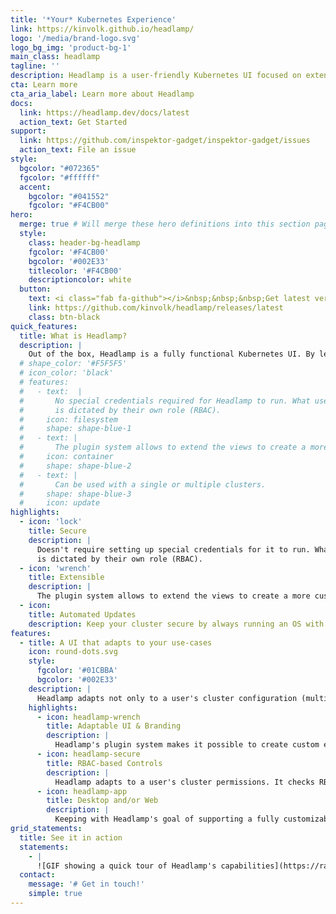 ```yaml
---
title: '*Your* Kubernetes Experience'
link: https://kinvolk.github.io/headlamp/
logo: '/media/brand-logo.svg'
logo_bg_img: 'product-bg-1'
main_class: headlamp
tagline: ''
description: Headlamp is a user-friendly Kubernetes UI focused on extensibility
cta: Learn more
cta_aria_label: Learn more about Headlamp
docs:
  link: https://headlamp.dev/docs/latest
  action_text: Get Started
support:
  link: https://github.com/inspektor-gadget/inspektor-gadget/issues
  action_text: File an issue
style:
  bgcolor: "#072365"
  fgcolor: "#ffffff"
  accent:
    bgcolor: "#041552"
    fgcolor: "#F4CB00"
hero:
  merge: true # Will merge these hero definitions into this section pages
  style:
    class: header-bg-headlamp
    fgcolor: '#F4CB00'
    bgcolor: '#002E33'
    titlecolor: '#F4CB00'
    descriptioncolor: white
  button:
    text: <i class="fab fa-github"></i>&nbsp;&nbsp;&nbsp;Get latest version
    link: https://github.com/kinvolk/headlamp/releases/latest
    class: btn-black
quick_features:
  title: What is Headlamp?
  description: |
    Out of the box, Headlamp is a fully functional Kubernetes UI. By leveraging its powerful plugin system, builders can shape Headlamp to fit their bespoke use-cases, products, and environments.
  # shape_color: '#F5F5F5'
  # icon_color: 'black'
  # features:
  #   - text:  |
  #       No special credentials required for Headlamp to run. What users can do
  #       is dictated by their own role (RBAC).
  #     icon: filesystem
  #     shape: shape-blue-1
  #   - text: |
  #       The plugin system allows to extend the views to create a more custom user-experience.
  #     icon: container
  #     shape: shape-blue-2
  #   - text: |
  #       Can be used with a single or multiple clusters.
  #     shape: shape-blue-3
  #     icon: update
highlights:
  - icon: 'lock'
    title: Secure
    description: |
      Doesn't require setting up special credentials for it to run. What users can do
      is dictated by their own role (RBAC).
  - icon: 'wrench'
    title: Extensible
    description: |
      The plugin system allows to extend the views to create a more custom user-experience.
  - icon:
    title: Automated Updates
    description: Keep your cluster secure by always running an OS with the latest security updates and features
features:
  - title: A UI that adapts to your use-cases
    icon: round-dots.svg
    style:
      fgcolor: '#01CBBA'
      bgcolor: '#002E33'
    description: |
      Headlamp adapts not only to a user's cluster configuration (multiple or single cluster, permissions-based UI, etc.), but its powerful plugin system allows builders to customize the experience with new functionality that fits their products.
    highlights:
      - icon: headlamp-wrench
        title: Adaptable UI & Branding
        description: |
          Headlamp's plugin system makes it possible to create custom experiences with minimal effort; add/extend views, customize branding, etc.
      - icon: headlamp-secure
        title: RBAC-based Controls
        description: |
          Headlamp adapts to a user's cluster permissions. It checks RBAC and displays actions like *delete* or *edit* only if the user has the permissions to do so.
      - icon: headlamp-app
        title: Desktop and/or Web
        description: |
          Keeping with Headlamp's goal of supporting a fully customizable exprience, it can be run as a web app, desktop app, or both.
grid_statements:
  title: See it in action
  statements:
    - |
      ![GIF showing a quick tour of Headlamp's capabilities](https://raw.githubusercontent.com/kinvolk/headlamp/screenshots/videos/headlamp_quick_run.gif)
  contact:
    message: '# Get in touch!'
    simple: true
---
```

